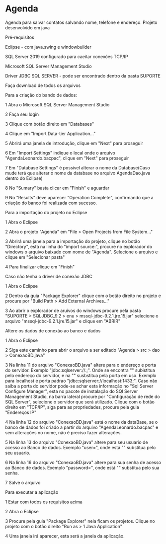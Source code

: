 # Agenda
Agenda para salvar contatos salvando nome, telefone e endereço. Projeto desenvolvido em java

Pré-requisitos

Eclipse - com java.swing e windowbuilder

SQL Server 2019 configurado para caeitar conexões TCP/IP

Microsoft SQL Server Management Studio

Driver JDBC SQL SERVER - pode ser encontrado dentro da pasta SUPORTE

Faça download de todos os arquivos

Para a criação do bando de dados:

  1 Abra o Microsoft SQL Server Management Studio
  
  2 Faça seu login
  
  3 Clique com botão direito em "Databases"
  
  4 Clique em "Import Data-tier Application..."
  
  5 Abrirá uma janela de introdução, clique em "Next" para proseguir
 
  6 Em "Import Settings" indique o local onde o arquivo "AgendaLeonardo.bacpac", clique em "Next" para proseguir
  
  7 Em "Database Settings" é possivel alterar o nome da Database(Caso mude terá que alterar o nome da database no arquivo AgendaDao.java dentro do Eclipse)
  
  8 No "Sumary" basta clicar em "Finish" e aguardar
  
  9 No "Results" deve aparecer "Operation Complete", confirmando que a criação do banco foi realizada com sucesso.
  


Para a importação do projeto no Eclipse
  
  1 Abra o Eclipse
  
  2 Abra o projeto "Agenda" em "File > Open Projects from File System..."
  
  3 Abrirá uma janela para a importação do projeto, clique no botão "Directory", está na linha do "import source:", procure no explorador do windows o arquivo baixado com nome de "Agenda". Selecione o arquivo e clique em "Selecionar pasta"
  
  4 Para finalizar clique em "Finish"
  


Caso não tenha o driver de conexão JDBC

  1 Abra o Eclipse
  
  2 Dentro da guia "Package Explorer" clique com o botão direito no projeto e procure por "Build Path > Add External Archives..."
  
  3 Ao abrir o explorador de aruivos do windows procure pela pasta "SUPORTE > SQLJDBC_9.2 > enu > mssql-jdbc-9.2.1.jre.15.jar" selecione o arquivo "mssql-jdbc-9.2.1.jre.15.jar" e clique em "ABRIR"



Altere os dados de conexão ao banco e dados

  1 Abra o Eclipse
  
  2 Siga este caminho para abrir o arquivo a ser editado "Agenda > src > dao > ConexaoBD.java"

  3 Na linha 11 do arquivo "ConexaoBD.java" altere para o endereço e porta do servidor. Exemplo "jdbc:sqlserver://<server>:<port>;". Onde se encontra "<server>" subistitua pelo endereço do servidor, e na "<port>" susbstitua pela porta em uso. Exemplo para localhost e porta padrao "jdbc:sqlserver://localhost:1433;". Caso não saiba a porta do servidor pode-se achar esta informação no "Sql Server Configure Manager", esta no pacote de instalação do  SQl Server Management Studio, na barra lateral procure por "Configuração de rede do SQL Server", selecione o servidor que será utilizado. Clique com o botão direito em "TCP/IP", siga para as propriedades, procure pela guia "Endereços IP"
  
  4 Na linha 12 do arquivo "ConexaoBD.java" está o nome da dataBase, se o banco de dados foi criado a partir do arquivo "AgendaLeonardo.bacpac" e sem alterações no nome, não é preciso fazer alterações.
  
  5 Na linha 13 do arquivo "ConexaoBD.java" altere para seu usuario de acesso ao Banco de dados. Exemplo "user=<user>", onde está "<user>" substitua pelo seu usuario.
  
  6 Na linha 16 do arquivo "ConexaoBD.java" altere para sua senha de acesso ao Banco de dados. Exemplo "password=<password>", onde está "<password>" substitua pelo sua senha.
 
  7 Salve o arquivo

Para executar a aplicação

  1 Estar com todos os requisitos acima

  2 Abra o Eclipse

  3 Procure pela guia "Package Explorer" nela ficam os projetos. Clique no projeto com o botão direito "Run as > 1 Java Application"
  
  4 Uma janela irá aparecer, esta será a janela da aplicação.
